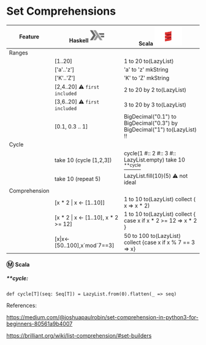 # Set Comprehensions


| Feature         | Haskell <sup><img src="../images/602px-Haskell-Logo.svg.png" width=37 height=26><img></sup> | Scala <img src="../images/Scala_logo.png" width=72px height=50px><img> |
|-----------------|-----------------------------------------|--------------------------------------------------------|
| Ranges          |                                         |                                                       |
|                 | [1..20]                                 | 1 to 20 to(LazyList)                                        |
|                 | ['a'..'z']                              | 'a' to 'z' mkString                                   |
|                 | ['K'..'Z']                              | 'K' to 'Z' mkString                                   |
|                 | [2,4..20]  :warning: `first included`   | 2 to 20 by 2 to(LazyList)                                   |
|                 | [3,6..20]  :warning: `first included`   | 3 to 20 by 3 to(LazyList)                                   |
|                 | [0.1, 0.3 .. 1]        | BigDecimal("0.1") to BigDecimal("0.3") by BigDecimal("1") to(LazyList) :bangbang:|
| Cycle           |                                         |                                                       |
|                 | take 10 (cycle [1,2,3])                 | cycle(1 #:: 2 #:: 3 #:: LazyList.empty) take 10 [<sup>**cycle</sup>](#cycle) |
|                 | take 10 (repeat 5)                      | LazyList.fill(10)(5) :warning: not ideal                       |
| Comprehension   |                                         |                                                                |
|                 | [x * 2 \| x <- [1..10]]                 | 1 to 10 to(LazyList) collect ( x => x * 2)                     |
|                 | [x * 2 \| x <- [1..10], x * 2 >= 12]    | 1 to 10 to(LazyList) collect { case x if x * 2 >= 12 => x * 2 }|
|                 | [x\|x<-[50..100],x\`mod\`7==3]     | 50 to 100 to(LazyList) collect {case x if x % 7 == 3 => x}     |



#### :m: Scala 
    
##### **cycle: 
    def cycle[T](seq: Seq[T]) = LazyList.from(0).flatten(_ => seq)




References: 

https://medium.com/@joshuapaulrobin/set-comprehension-in-python3-for-beginners-80561a9b4007

https://brilliant.org/wiki/list-comprehension/#set-builders
